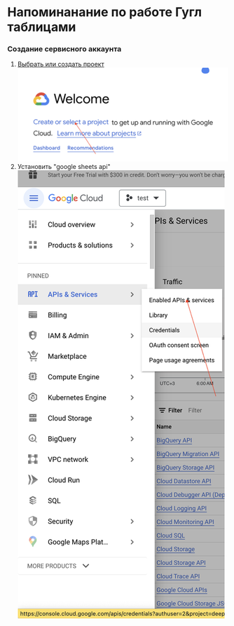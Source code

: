 # Напоминанание по работе Гугл таблицами 

### Создание сервисного аккаунта

1. [Выбрать или создать проект](https://console.cloud.google.com/welcome)
    ![Создание проекта](https://github.com/chernyshev-aleksey/googlesheets/blob/main/images/Create_project.png)
2. Установить "google sheets api" ![меню выбора api](https://github.com/chernyshev-aleksey/googlesheets/blob/main/images/add_api_google_sheets.png)